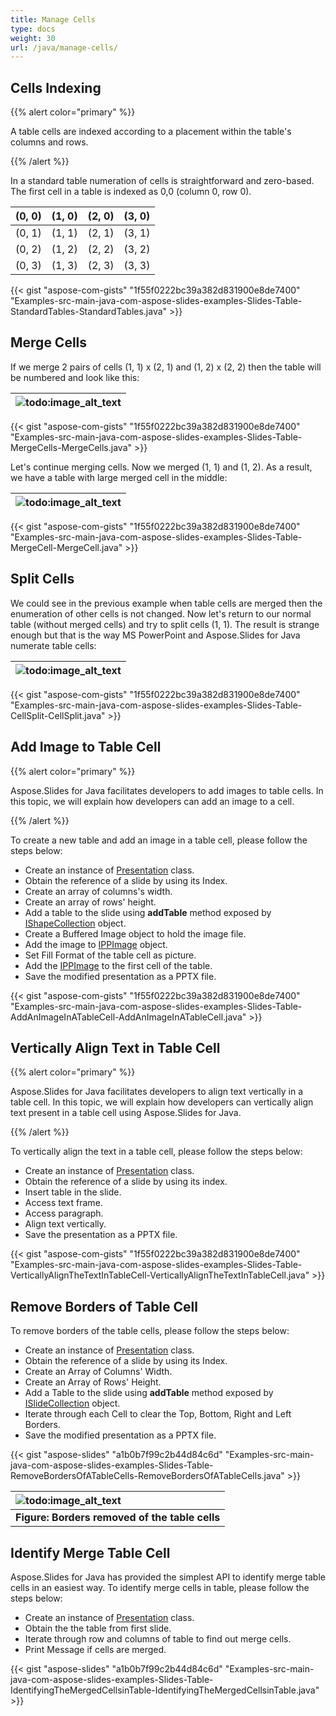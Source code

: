 ```yaml
---
title: Manage Cells
type: docs
weight: 30
url: /java/manage-cells/
---
```



## **Cells Indexing**
{{% alert color="primary" %}} 

A table cells are indexed according to a placement within the table's columns and rows.

{{% /alert %}} 

In a standard table numeration of cells is straightforward and zero-based. The first cell in a table is indexed as 0,0 (column 0, row 0).

|**(0, 0)**|**(1, 0)**|**(2, 0)**|**(3, 0)**|
| :- | :- | :- | :- |
|(0, 1)|(1, 1)|(2, 1)|(3, 1)|
|(0, 2)|(1, 2)|(2, 2)|(3, 2)|
|(0, 3)|(1, 3)|(2, 3)|(3, 3)|
{{< gist "aspose-com-gists" "1f55f0222bc39a382d831900e8de7400" "Examples-src-main-java-com-aspose-slides-examples-Slides-Table-StandardTables-StandardTables.java" >}}


## **Merge Cells**
If we merge 2 pairs of cells (1, 1) x (2, 1) and (1, 2) x (2, 2) then the table will be numbered and look like this:

|![todo:image_alt_text](http://i.imgur.com/WyQ2rSt.png)|
| :- |
{{< gist "aspose-com-gists" "1f55f0222bc39a382d831900e8de7400" "Examples-src-main-java-com-aspose-slides-examples-Slides-Table-MergeCells-MergeCells.java" >}}

Let's continue merging cells. Now we merged (1, 1) and (1, 2). As a result, we have a table with large merged cell in the middle:

|![todo:image_alt_text](http://i.imgur.com/xOe90lq.png)|
| :- |
{{< gist "aspose-com-gists" "1f55f0222bc39a382d831900e8de7400" "Examples-src-main-java-com-aspose-slides-examples-Slides-Table-MergeCell-MergeCell.java" >}}

## **Split Cells**
We could see in the previous example when table cells are merged then the enumeration of other cells is not changed. Now let's return to our normal table (without merged cells) and try to split cells (1, 1). The result is strange enough but that is the way MS PowerPoint and Aspose.Slides for Java numerate table cells:

|![todo:image_alt_text](http://i.imgur.com/fKSeb0q.png)|
| :- |
{{< gist "aspose-com-gists" "1f55f0222bc39a382d831900e8de7400" "Examples-src-main-java-com-aspose-slides-examples-Slides-Table-CellSplit-CellSplit.java" >}}

## **Add Image to Table Cell**
{{% alert color="primary" %}} 

Aspose.Slides for Java facilitates developers to add images to table cells. In this topic, we will explain how developers can add an image to a cell.

{{% /alert %}} 

To create a new table and add an image in a table cell, please follow the steps below:

- Create an instance of [Presentation](http://www.aspose.com/api/java/slides/com.aspose.slides/classes/Presentation) class.
- Obtain the reference of a slide by using its Index.
- Create an array of columns's width.
- Create an array of rows' height.
- Add a table to the slide using **addTable** method exposed by [IShapeCollection](http://www.aspose.com/api/java/slides/com.aspose.slides/interfaces/IShapeCollection) object.
- Create a Buffered Image object to hold the image file.
- Add the image to [IPPImage](http://www.aspose.com/api/java/slides/com.aspose.slides/interfaces/IPPImage) object.
- Set Fill Format of the table cell as picture.
- Add the [IPPImage](http://www.aspose.com/api/java/slides/com.aspose.slides/interfaces/IPPImage) to the first cell of the table.
- Save the modified presentation as a PPTX file.



{{< gist "aspose-com-gists" "1f55f0222bc39a382d831900e8de7400" "Examples-src-main-java-com-aspose-slides-examples-Slides-Table-AddAnImageInATableCell-AddAnImageInATableCell.java" >}}


## **Vertically Align Text in Table Cell**
{{% alert color="primary" %}} 

Aspose.Slides for Java facilitates developers to align text vertically in a table cell. In this topic, we will explain how developers can vertically align text present in a table cell using Aspose.Slides for Java.

{{% /alert %}} 

To vertically align the text in a table cell, please follow the steps below:

- Create an instance of [Presentation](http://www.aspose.com/api/java/slides/com.aspose.slides/classes/Presentation) class.
- Obtain the reference of a slide by using its index.
- Insert table in the slide.
- Access text frame.
- Access paragraph.
- Align text vertically.
- Save the presentation as a PPTX file.


{{< gist "aspose-com-gists" "1f55f0222bc39a382d831900e8de7400" "Examples-src-main-java-com-aspose-slides-examples-Slides-Table-VerticallyAlignTheTextInTableCell-VerticallyAlignTheTextInTableCell.java" >}}

## **Remove Borders of Table Cell**
To remove borders of the table cells, please follow the steps below:

- Create an instance of [Presentation](http://www.aspose.com/api/java/slides/com.aspose.slides/classes/Presentation) class.
- Obtain the reference of a slide by using its Index.
- Create an Array of Columns' Width.
- Create an Array of Rows' Height.
- Add a Table to the slide using **addTable** method exposed by [ISlideCollection](http://www.aspose.com/api/java/slides/com.aspose.slides/interfaces/ISlideCollection) object.
- Iterate through each Cell to clear the Top, Bottom, Right and Left Borders.
- Save the modified presentation as a PPTX file.

{{< gist "aspose-slides" "a1b0b7f99c2b44d84c6d" "Examples-src-main-java-com-aspose-slides-examples-Slides-Table-RemoveBordersOfATableCells-RemoveBordersOfATableCells.java" >}}

|![todo:image_alt_text](http://i.imgur.com/clA2Skg.png)|
| :- |
|**Figure: Borders removed of the table cells**|

## **Identify Merge Table Cell**
Aspose.Slides for Java has provided the simplest API to identify merge table cells in an easiest way. To identify merge cells in table, please follow the steps below:

- Create an instance of [Presentation](https://apireference.aspose.com/slides/java/com.aspose.slides/Presentation) class.
- Obtain the the table from first slide.
- Iterate through row and columns of table to find out merge cells.
- Print Message if cells are merged.

{{< gist "aspose-slides" "a1b0b7f99c2b44d84c6d" "Examples-src-main-java-com-aspose-slides-examples-Slides-Table-IdentifyingTheMergedCellsinTable-IdentifyingTheMergedCellsinTable.java" >}}